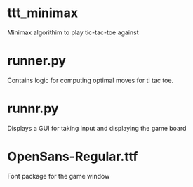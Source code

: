 # ttt_minimax

Minimax algorithim to play tic-tac-toe against

# runner.py

Contains logic for computing optimal moves for ti tac toe.

# runnr.py

Displays a GUI for taking input and displaying the game board

# OpenSans-Regular.ttf

Font package for the game window
